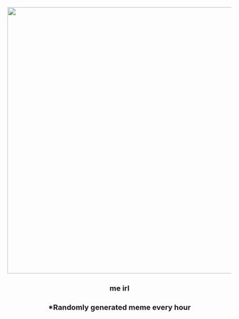 <p align="center">
        <img src="https://i.redd.it/19w03no3w6y81.png" width="600" height="600">
        </p>
        <h3 align="center">me irl</h3>
        <h3 align="center">*Randomly generated meme every hour</h3>
    